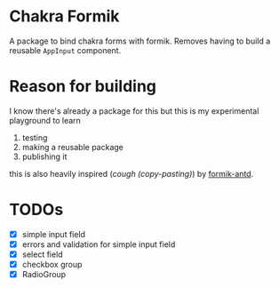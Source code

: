 # Chakra Formik

A package to bind chakra forms with formik. Removes having to build a reusable `AppInput` component.

# Reason for building

I know there's already a package for this but this is my experimental playground to learn
1. testing
2. making a reusable package
3. publishing it

this is also heavily inspired (*cough (copy-pasting)*) by [formik-antd](https://github.com/jannikbuschke/formik-antd).

# TODOs
- [x] simple input field
- [x] errors and validation for simple input field
- [x] select field
- [x] checkbox group
- [x] RadioGroup
